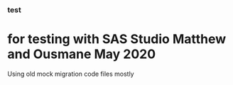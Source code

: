 ### test

# for testing with SAS Studio Matthew and Ousmane May 2020

Using old mock migration code files mostly
